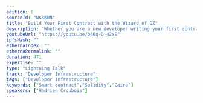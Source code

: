 ```yaml
---
edition: 6
sourceId: "NK3KHN"
title: "Build Your First Contract with the Wizard of OZ"
description: "Whether you are a new developer writing your first contract, or an advanced one starting a new project, the OpenZepplin wizard is here to help you bootstrap your smart contract contracts. Let's see how to use it, from the basic contract idea to its deployment, in under 5 minutes!"
youtubeUrl: "https://youtu.be/b46q-O-42xE"
ipfsHash: ""
ethernaIndex: ""
ethernaPermalink: ""
duration: 471
expertise: ""
type: "Lightning Talk"
track: "Developer Infrastructure"
tags: ["Developer Infrastructure"]
keywords: ["Smart contract","Solidity","Cairo"]
speakers: ["Hadrien Croubois"]
---
```

